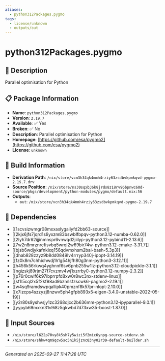 ```yaml
---
aliases:
  - python312Packages.pygmo
tags:
  - license/unknown
  - outputs/out
---
```


# python312Packages.pygmo

## 📝 Description

Parallel optimisation for Python

## 📋 Package Information

- **Name**: `python312Packages.pygmo`
- **Version**: `2.19.7`
- **Available**: ✅ Yes
- **Broken**: ✅ No
- **Description**: Parallel optimisation for Python
- **Homepage**: [https://github.com/esa/pygmo2](https://github.com/esa/pygmo2)
- **License**: `unknown`

## 🔧 Build Information

- **Derivation Path**: `/nix/store/vcn3h34qk4mmh4rziy63zsdbvkpmkqvd-pygmo-2.19.7.drv`
- **Source Position**: `/nix/store/ns30sqxb36k8jrds8z18rv96bpnwc60d-source/pkgs/development/python-modules/pygmo/default.nix:56`
- **Outputs**:
  - `out`:  `/nix/store/vcn3h34qk4mmh4rziy63zsdbvkpmkqvd-pygmo-2.19.7`

## 🔗 Dependencies

- [[1scvsizwmgr08mxxaxlygailyfd2bb63-source]]
- [[2kjx6jfs7jqrd1s9yxzm83bswblfbpqv-python3.12-numba-0.62.0]]
- [[2lyh7dr62ijjinmnspr6vnwqd2jiilyp-python3.12-pybind11-2.13.6]]
- [[7w2n8mrznrcfisvbq5wrql2w69bir74w-python3.12-cmake-3.31.7]]
- [[bjsb6wdjykafnkixq156qdvmxhsm2bai-bash-5.3p3]]
- [[dhab828zzyz9b8dd0849lv4rrryp340j-ipopt-3.14.19]]
- [[fz0k8m7chhichwdj1h1g54hjfh80g3nm-python3-3.12.11]]
- [[h456k56rkwq4yghnnf6sv6pnb255w1lz-python3.12-cloudpickle-3.1.1]]
- [[ngizskj89rjm27f7cvzmv4wj1xzrrby0-python3.12-numpy-2.3.2]]
- [[p76r0cwlf6k97ibprrpfd8xw0r8wc3nx-stdenv-linux]]
- [[sf1l5cql2x5f2kf98ad9bzmlsfzscwk6-pagmo2-2.19.1]]
- [[w4sq9ramdswpqallipk40pmznf8k57pr-nlopt-2.10.0]]
- [[x7izcps4szzyzj8nzwv5ph4gfpb893x5-eigen-3.4.0-unstable-2022-05-19]]
- [[y2r80s9yshvsjy1zc3268djcc2b636mm-python3.12-ipyparallel-9.0.1]]
- [[yypyb68mxkn31v9i8z5gkwbd7d73xw35-boost-1.87.0]]

## 📁 Input Sources

- `/nix/store/l622p70vy8k5sh7y5wizi5f2mic6ynpg-source-stdenv.sh`
- `/nix/store/shkw4qm9qcw5sc5n1k5jznc83ny02r39-default-builder.sh`

---
*Generated on 2025-09-27 11:47:28 UTC*
